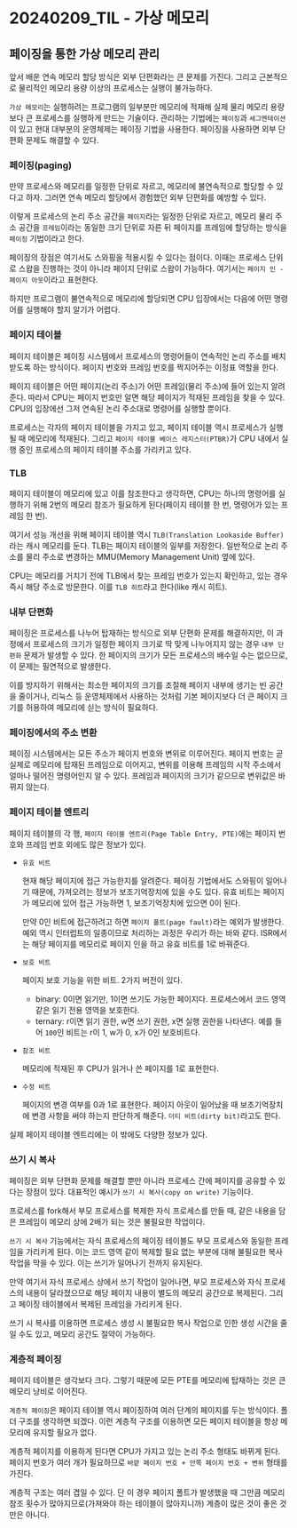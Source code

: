 # 20240209_TIL - 가상 메모리

## 페이징을 통한 가상 메모리 관리

앞서 배운 연속 메모리 할당 방식은 외부 단편화라는 큰 문제를 가진다. 그리고 근본적으로 물리적인 메모리 용량 이상의 프로세스는 실행이 불가능하다. 

`가상 메모리`는 실행하려는 프로그램의 일부분만 메모리에 적재해 실제 물리 메모리 용량보다 큰 프로세스를 실행하게 만드는 기술이다. 관리하는 기법에는 `페이징`과 `세그멘테이션`이 있고 현대 대부분의 운영체제는 페이징 기법을 사용한다. 페이징을 사용하면 외부 단편화 문제도 해결할 수 있다.

### 페이징(paging)

만약 프로세스와 메모리를 일정한 단위로 자르고, 메모리에 불연속적으로 할당할 수 있다고 하자. 그러면 연속 메모리 할당에서 경험했던 외부 단편화를 예방할 수 있다. 

이렇게 프로세스의 논리 주소 공간을 `페이지`라는 일정한 단위로 자르고, 메모리 물리 주소 공간을 `프레임`이라는 동일한 크기 단위로 자른 뒤 페이지를 프레임에 할당하는 방식을 `페이징` 기법이라고 한다.

페이징의 장점은 여기서도 스와핑을 적용시킬 수 있다는 점이다. 이때는 프로세스 단위로 스왑을 진행하는 것이 아니라 페이지 단위로 스왑이 가능하다. 여기서는 `페이지 인 - 페이지 아웃`이라고 표현한다. 

하지만 프로그램이 불연속적으로 메모리에 할당되면 CPU 입장에서는 다음에 어떤 명령어를 실행해야 할지 알기가 어렵다. 

### 페이지 테이블

페이지 테이블은 페이징 시스템에서 프로세스의 명령어들이 연속적인 논리 주소를 배치받도록 하는 방식이다. 페이지 번호와 프레임 번호를 짝지어주는 이정표 역할을 한다. 

페이지 테이블은 어떤 페이지(논리 주소)가 어떤 프레임(물리 주소)에 들어 있는지 알려준다. 따라서 CPU는 페이지 번호만 알면 해당 페이지가 적재된 프레임을 찾을 수 있다. CPU의 입장에선 그저 연속된 논리 주소대로 명령어를 실행할 뿐이다.

프로세스는 각자의 페이지 테이블을 가지고 있고, 페이지 테이블 역시 프로세스가 실행될 때 메모리에 적재된다. 그리고 `페이지 테이블 베이스 레지스터(PTBR)`가 CPU 내에서 실행 중인 프로세스의 페이지 테이블 주소를 가리키고 있다. 

### TLB

페이지 테이블이 메모리에 있고 이를 참조한다고 생각하면, CPU는 하나의 명령어를 실행하기 위해 2번의 메모리 참조가 필요하게 된다(페이지 테이블 한 번, 명령어가 있는 프레임 한 번). 

여기서 성능 개선을 위해 페이지 테이블 역시 `TLB(Translation Lookaside Buffer)`라는 캐시 메모리를 둔다. TLB는 페이지 테이블의 일부를 저장한다. 일반적으로 논리 주소를 물리 주소로 변경하는 MMU(Memory Management Unit) 옆에 있다.

CPU는 메모리를 거치기 전에 TLB에서 찾는 프레임 번호가 있는지 확인하고, 있는 경우 즉시 해당 주소로 방문한다. 이를 `TLB 히트`라고 한다(like 캐시 히트).

### 내부 단편화

페이징은 프로세스를 나누어 탑재하는 방식으로 외부 단편화 문제를 해결하지만, 이 과정에서 프로세스의 크기가 일정한 페이지 크기로 딱 맞게 나누어지지 않는 경우 `내부 단편화` 문제가 발생할 수 있다. 한 페이지의 크기가 모든 프로세스의 배수일 수는 없으므로, 이 문제는 필연적으로 발생한다.

이를 방지하기 위해서는 최소한 페이지의 크기를 조절해 페이지 내부에 생기는 빈 공간을 줄이거나, 리눅스 등 운영체제에서 사용하는 것처럼 기본 페이지보다 더 큰 페이지 크기를 허용하여 메모리에 싣는 방식이 필요하다.

### 페이징에서의 주소 변환

페이징 시스템에서는 모든 주소가 페이지 번호와 변위로 이루어진다. 페이지 번호는 곧 실제로 메모리에 탑재된 프레임으로 이어지고, 변위를 이용해 프레임의 시작 주소에서 얼마나 떨어진 명령어인지 알 수 있다. 프레임과 페이지의 크기가 같으므로 변위값은 바뀌지 않는다.

### 페이지 테이블 엔트리

페이지 테이블의 각 행, `페이지 테이블 엔트리(Page Table Entry, PTE)`에는 페이지 번호와 프레임 번호 외에도 많은 정보가 있다. 

- `유효 비트`
    
    현재 해당 페이지에 접근 가능한지를 알려준다. 페이징 기법에서도 스와핑이 일어나기 때문에, 가져오려는 정보가 보조기억장치에 있을 수도 있다. 유효 비트는 페이지가 메모리에 있어 접근 가능하면 1, 보조기억장치에 있으면 0이 된다.
    
    만약 0인 비트에 접근하려고 하면 `페이지 폴트(page fault)`라는 예외가 발생한다. 예외 역시 인터럽트의 일종이므로 처리하는 과정은 우리가 하는 바와 같다. ISR에서는 해당 페이지를 메모리로 페이지 인을 하고 유효 비트를 1로 바꿔준다.
    
- `보호 비트`
    
    페이지 보호 기능을 위한 비트. 2가지 버전이 있다.
    
    - binary: 0이면 읽기만, 1이면 쓰기도 가능한 페이지다. 프로세스에서 코드 영역 같은 읽기 전용 영역을 보호한다.
    - ternary: r이면 읽기 권한, w면 쓰기 권한, x면 실행 권한을 나타낸다. 예를 들어 `100`인 비트는 r이 1, w가 0, x가 0인 보호비트다.
- `참조 비트`
    
    메모리에 적재된 후 CPU가 읽거나 쓴 페이지를 1로 표현한다.
    
- `수정 비트`
    
    페이지의 변경 여부를 0과 1로 표현한다. 페이지 아웃이 일어났을 때 보조기억장치에 변경 사항을 써야 하는지 판단하게 해준다. `더티 비트(dirty bit)`라고도 한다.
    

실제 페이지 테이블 엔트리에는 이 밖에도 다양한 정보가 있다.

### 쓰기 시 복사

페이징은 외부 단편화 문제를 해결할 뿐만 아니라 프로세스 간에 페이지를 공유할 수 있다는 장점이 있다. 대표적인 예시가 `쓰기 시 복사(copy on write)` 기능이다.

프로세스를 fork해서 부모 프로세스를 복제한 자식 프로세스를 만들 때, 같은 내용을 담은 프레임이 메모리 상에 2배가 되는 것은 불필요한 작업이다. 

`쓰기 시 복사` 기능에서는 자식 프로세스의 페이징 테이블도 부모 프로세스와 동일한 프레임을 가리키게 된다. 이는 코드 영역 같이 복제할 필요 없는 부분에 대해 불필요한 복사 작업을 막을 수 있다. 이는 쓰기가 일어나기 전까지 유지된다.

만약 여기서 자식 프로세스 상에서 쓰기 작업이 일어나면, 부모 프로세스와 자식 프로세스의 내용이 달라졌으므로 해당 페이지 내용이 별도의 메모리 공간으로 복제된다. 그리고 페이징 테이블에서 복제된 프레임을 가리키게 된다. 

쓰기 시 복사를 이용하면 프로세스 생성 시 불필요한 복사 작업으로 인한 생성 시간을 줄일 수도 있고, 메모리 공간도 절약이 가능하다.

### 계층적 페이징

페이지 테이블은 생각보다 크다. 그렇기 때문에 모든 PTE를 메모리에 탑재하는 것은 큰 메모리 낭비로 이어진다. 

`계층적 페이징`은 페이지 테이블 역시 페이징하여 여러 단계의 페이지를 두는 방식이다. 폴더 구조를 생각하면 되겠다. 이런 계층적 구조를 이용하면 모든 페이지 테이블을 항상 메모리에 유지할 필요가 없다.

계층적 페이지를 이용하게 된다면 CPU가 가지고 있는 논리 주소 형태도 바뀌게 된다. 페이지 번호가 여러 개가 필요하므로 `바깥 페이지 번호 + 안쪽 페이지 번호 + 변위` 형태를 가진다. 

계층적 구조는 여러 겹일 수 있다. 단 이 경우 페이지 폴트가 발생했을 때 그만큼 메모리 참조 횟수가 많아지므로(가져와야 하는 테이블이 많아지니까) 계층이 많은 것이 좋은 것만은 아니다.
